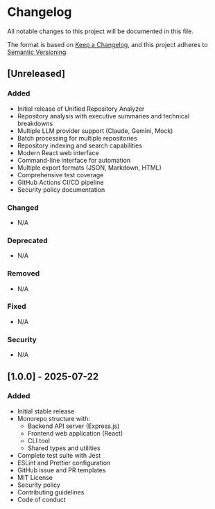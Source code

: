 # Changelog

All notable changes to this project will be documented in this file.

The format is based on [Keep a Changelog](https://keepachangelog.com/en/1.0.0/),
and this project adheres to [Semantic Versioning](https://semver.org/spec/v2.0.0.html).

## [Unreleased]

### Added
- Initial release of Unified Repository Analyzer
- Repository analysis with executive summaries and technical breakdowns
- Multiple LLM provider support (Claude, Gemini, Mock)
- Batch processing for multiple repositories
- Repository indexing and search capabilities
- Modern React web interface
- Command-line interface for automation
- Multiple export formats (JSON, Markdown, HTML)
- Comprehensive test coverage
- GitHub Actions CI/CD pipeline
- Security policy documentation

### Changed
- N/A

### Deprecated
- N/A

### Removed
- N/A

### Fixed
- N/A

### Security
- N/A

## [1.0.0] - 2025-07-22

### Added
- Initial stable release
- Monorepo structure with:
  - Backend API server (Express.js)
  - Frontend web application (React)
  - CLI tool
  - Shared types and utilities
- Complete test suite with Jest
- ESLint and Prettier configuration
- GitHub issue and PR templates
- MIT License
- Security policy
- Contributing guidelines
- Code of conduct